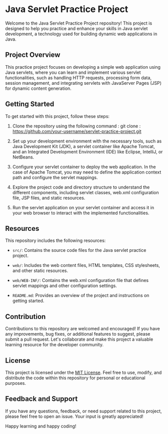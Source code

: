 # Java Servlet Practice Project

Welcome to the Java Servlet Practice Project repository! This project is designed to help you practice and enhance your skills in Java servlet development, a technology used for building dynamic web applications in Java.

## Project Overview

This practice project focuses on developing a simple web application using Java servlets, where you can learn and implement various servlet functionalities, such as handling HTTP requests, processing form data, session management, and integrating servlets with JavaServer Pages (JSP) for dynamic content generation.

## Getting Started

To get started with this project, follow these steps:

1. Clone the repository using the following command :
  git clone : https://github.com/your-username/servlet-practice-project.git

2. Set up your development environment with the necessary tools, such as Java Development Kit (JDK), a servlet container like Apache Tomcat, and an Integrated Development Environment (IDE) like Eclipse, IntelliJ, or NetBeans.

3. Configure your servlet container to deploy the web application. In the case of Apache Tomcat, you may need to define the application context path and configure the servlet mappings.

4. Explore the project code and directory structure to understand the different components, including servlet classes, web.xml configuration file, JSP files, and static resources.

5. Run the servlet application on your servlet container and access it in your web browser to interact with the implemented functionalities.

## Resources

This repository includes the following resources:

- `src/`: Contains the source code files for the Java servlet practice project.

- `web/`: Includes the web content files, HTML templates, CSS stylesheets, and other static resources.

- `web/WEB-INF/`: Contains the web.xml configuration file that defines servlet mappings and other configuration settings.

- `README.md`: Provides an overview of the project and instructions on getting started.

## Contribution

Contributions to this repository are welcomed and encouraged! If you have any improvements, bug fixes, or additional features to suggest, please submit a pull request. Let's collaborate and make this project a valuable learning resource for the developer community.

## License

This project is licensed under the [MIT License](LICENSE). Feel free to use, modify, and distribute the code within this repository for personal or educational purposes.

## Feedback and Support

If you have any questions, feedback, or need support related to this project, please feel free to open an issue. Your input is greatly appreciated!

Happy learning and happy coding!

